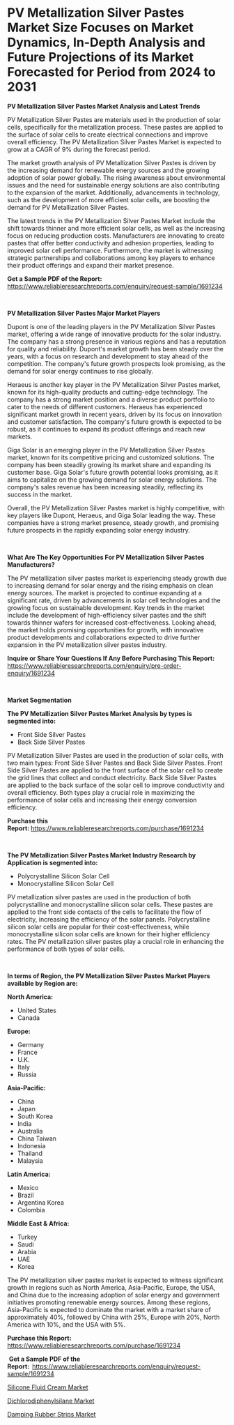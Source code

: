 <p><h1>PV Metallization Silver Pastes Market Size Focuses on Market Dynamics, In-Depth Analysis and Future Projections of its Market Forecasted for Period from 2024 to 2031</h1></p><p><strong>PV Metallization Silver Pastes Market Analysis and Latest Trends</strong></p>
<p><p>PV Metallization Silver Pastes are materials used in the production of solar cells, specifically for the metallization process. These pastes are applied to the surface of solar cells to create electrical connections and improve overall efficiency. The PV Metallization Silver Pastes Market is expected to grow at a CAGR of 9% during the forecast period.</p><p>The market growth analysis of PV Metallization Silver Pastes is driven by the increasing demand for renewable energy sources and the growing adoption of solar power globally. The rising awareness about environmental issues and the need for sustainable energy solutions are also contributing to the expansion of the market. Additionally, advancements in technology, such as the development of more efficient solar cells, are boosting the demand for PV Metallization Silver Pastes.</p><p>The latest trends in the PV Metallization Silver Pastes Market include the shift towards thinner and more efficient solar cells, as well as the increasing focus on reducing production costs. Manufacturers are innovating to create pastes that offer better conductivity and adhesion properties, leading to improved solar cell performance. Furthermore, the market is witnessing strategic partnerships and collaborations among key players to enhance their product offerings and expand their market presence.</p></p>
<p><strong>Get a Sample PDF of the Report:&nbsp;</strong> <a href="https://www.reliableresearchreports.com/enquiry/request-sample/1691234">https://www.reliableresearchreports.com/enquiry/request-sample/1691234</a></p>
<p>&nbsp;</p>
<p><strong>PV Metallization Silver Pastes Major Market Players</strong></p>
<p><p>Dupont is one of the leading players in the PV Metallization Silver Pastes market, offering a wide range of innovative products for the solar industry. The company has a strong presence in various regions and has a reputation for quality and reliability. Dupont's market growth has been steady over the years, with a focus on research and development to stay ahead of the competition. The company's future growth prospects look promising, as the demand for solar energy continues to rise globally.</p><p>Heraeus is another key player in the PV Metallization Silver Pastes market, known for its high-quality products and cutting-edge technology. The company has a strong market position and a diverse product portfolio to cater to the needs of different customers. Heraeus has experienced significant market growth in recent years, driven by its focus on innovation and customer satisfaction. The company's future growth is expected to be robust, as it continues to expand its product offerings and reach new markets.</p><p>Giga Solar is an emerging player in the PV Metallization Silver Pastes market, known for its competitive pricing and customized solutions. The company has been steadily growing its market share and expanding its customer base. Giga Solar's future growth potential looks promising, as it aims to capitalize on the growing demand for solar energy solutions. The company's sales revenue has been increasing steadily, reflecting its success in the market.</p><p>Overall, the PV Metallization Silver Pastes market is highly competitive, with key players like Dupont, Heraeus, and Giga Solar leading the way. These companies have a strong market presence, steady growth, and promising future prospects in the rapidly expanding solar energy industry.</p></p>
<p>&nbsp;</p>
<p><strong>What Are The Key Opportunities For PV Metallization Silver Pastes Manufacturers?</strong></p>
<p><p>The PV metallization silver pastes market is experiencing steady growth due to increasing demand for solar energy and the rising emphasis on clean energy sources. The market is projected to continue expanding at a significant rate, driven by advancements in solar cell technologies and the growing focus on sustainable development. Key trends in the market include the development of high-efficiency silver pastes and the shift towards thinner wafers for increased cost-effectiveness. Looking ahead, the market holds promising opportunities for growth, with innovative product developments and collaborations expected to drive further expansion in the PV metallization silver pastes industry.</p></p>
<p><strong>Inquire or Share Your Questions If Any Before Purchasing This Report:</strong> <a href="https://www.reliableresearchreports.com/enquiry/pre-order-enquiry/1691234">https://www.reliableresearchreports.com/enquiry/pre-order-enquiry/1691234</a></p>
<p>&nbsp;</p>
<p><strong>Market Segmentation</strong></p>
<p><strong>The PV Metallization Silver Pastes Market Analysis by types is segmented into:</strong></p>
<p><ul><li>Front Side Silver Pastes</li><li>Back Side Silver Pastes</li></ul></p>
<p><p>PV Metallization Silver Pastes are used in the production of solar cells, with two main types: Front Side Silver Pastes and Back Side Silver Pastes. Front Side Silver Pastes are applied to the front surface of the solar cell to create the grid lines that collect and conduct electricity. Back Side Silver Pastes are applied to the back surface of the solar cell to improve conductivity and overall efficiency. Both types play a crucial role in maximizing the performance of solar cells and increasing their energy conversion efficiency.</p></p>
<p><strong>Purchase this Report:&nbsp;</strong><a href="https://www.reliableresearchreports.com/purchase/1691234">https://www.reliableresearchreports.com/purchase/1691234</a></p>
<p>&nbsp;</p>
<p><strong>The PV Metallization Silver Pastes Market Industry Research by Application is segmented into:</strong></p>
<p><ul><li>Polycrystalline Silicon Solar Cell</li><li>Monocrystalline Silicon Solar Cell</li></ul></p>
<p><p>PV metallization silver pastes are used in the production of both polycrystalline and monocrystalline silicon solar cells. These pastes are applied to the front side contacts of the cells to facilitate the flow of electricity, increasing the efficiency of the solar panels. Polycrystalline silicon solar cells are popular for their cost-effectiveness, while monocrystalline silicon solar cells are known for their higher efficiency rates. The PV metallization silver pastes play a crucial role in enhancing the performance of both types of solar cells.</p></p>
<p>&nbsp;</p>
<p><strong>In terms of Region, the PV Metallization Silver Pastes Market Players available by Region are:</strong></p>
<p>
    <p> <strong> North America: </strong>
        <ul>
            <li>United States</li>
            <li>Canada</li>
        </ul>
        </p> 
    <p> <strong> Europe: </strong>
        <ul>
            <li>Germany</li>
            <li>France</li>
            <li>U.K.</li>
            <li>Italy</li>
            <li>Russia</li>
        </ul>
        </p> 
    <p> <strong> Asia-Pacific: </strong>
        <ul>
            <li>China</li>
            <li>Japan</li>
            <li>South Korea</li>
            <li>India</li>
            <li>Australia</li>
            <li>China Taiwan</li>
            <li>Indonesia</li>
            <li>Thailand</li>
            <li>Malaysia</li>
        </ul>
        </p> 
    <p> <strong> Latin America: </strong>
        <ul>
            <li>Mexico</li>
            <li>Brazil</li>
            <li>Argentina Korea</li>
            <li>Colombia</li>
        </ul>
        </p> 
    <p> <strong> Middle East & Africa: </strong>
        <ul>
            <li>Turkey</li>
            <li>Saudi</li>
            <li>Arabia</li>
            <li>UAE</li>
            <li>Korea</li>
        </ul>
    </p>
    </p>
<p><p>The PV metallization silver pastes market is expected to witness significant growth in regions such as North America, Asia-Pacific, Europe, the USA, and China due to the increasing adoption of solar energy and government initiatives promoting renewable energy sources. Among these regions, Asia-Pacific is expected to dominate the market with a market share of approximately 40%, followed by China with 25%, Europe with 20%, North America with 10%, and the USA with 5%.</p></p>
<p><strong>Purchase this Report: </strong><a href="https://www.reliableresearchreports.com/purchase/1691234">https://www.reliableresearchreports.com/purchase/1691234</a></p>
<p>&nbsp;<strong>Get a Sample PDF of the Report:&nbsp;&nbsp;</strong><a href="https://www.reliableresearchreports.com/enquiry/request-sample/1691234">https://www.reliableresearchreports.com/enquiry/request-sample/1691234</a></p>
<p><strong></strong></p>
<p><p><a href="https://github.com/lylyparadise/Market-Research-Report-List-2/blob/main/silicone-fluid-cream-market.md">Silicone Fluid Cream Market</a></p><p><a href="https://github.com/johnbach50/Market-Research-Report-List-2/blob/main/dichlorodiphenylsilane-market.md">Dichlorodiphenylsilane Market</a></p><p><a href="https://github.com/pjcfca/Market-Research-Report-List-1/blob/main/damping-rubber-strips-market.md">Damping Rubber Strips Market</a></p></p>